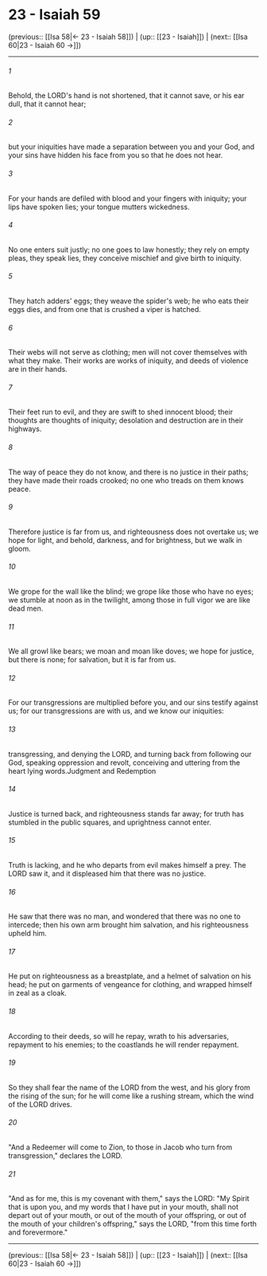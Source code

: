 # 23 - Isaiah 59

(previous:: [[Isa 58|← 23 - Isaiah 58]]) | (up:: [[23 - Isaiah]]) | (next:: [[Isa 60|23 - Isaiah 60 →]])

***


###### 1 
Behold, the LORD's hand is not shortened, that it cannot save, or his ear dull, that it cannot hear; 

###### 2 
but your iniquities have made a separation between you and your God, and your sins have hidden his face from you so that he does not hear. 

###### 3 
For your hands are defiled with blood and your fingers with iniquity; your lips have spoken lies; your tongue mutters wickedness. 

###### 4 
No one enters suit justly; no one goes to law honestly; they rely on empty pleas, they speak lies, they conceive mischief and give birth to iniquity. 

###### 5 
They hatch adders' eggs; they weave the spider's web; he who eats their eggs dies, and from one that is crushed a viper is hatched. 

###### 6 
Their webs will not serve as clothing; men will not cover themselves with what they make. Their works are works of iniquity, and deeds of violence are in their hands. 

###### 7 
Their feet run to evil, and they are swift to shed innocent blood; their thoughts are thoughts of iniquity; desolation and destruction are in their highways. 

###### 8 
The way of peace they do not know, and there is no justice in their paths; they have made their roads crooked; no one who treads on them knows peace. 

###### 9 
Therefore justice is far from us, and righteousness does not overtake us; we hope for light, and behold, darkness, and for brightness, but we walk in gloom. 

###### 10 
We grope for the wall like the blind; we grope like those who have no eyes; we stumble at noon as in the twilight, among those in full vigor we are like dead men. 

###### 11 
We all growl like bears; we moan and moan like doves; we hope for justice, but there is none; for salvation, but it is far from us. 

###### 12 
For our transgressions are multiplied before you, and our sins testify against us; for our transgressions are with us, and we know our iniquities: 

###### 13 
transgressing, and denying the LORD, and turning back from following our God, speaking oppression and revolt, conceiving and uttering from the heart lying words.Judgment and Redemption 

###### 14 
Justice is turned back, and righteousness stands far away; for truth has stumbled in the public squares, and uprightness cannot enter. 

###### 15 
Truth is lacking, and he who departs from evil makes himself a prey. The LORD saw it, and it displeased him that there was no justice. 

###### 16 
He saw that there was no man, and wondered that there was no one to intercede; then his own arm brought him salvation, and his righteousness upheld him. 

###### 17 
He put on righteousness as a breastplate, and a helmet of salvation on his head; he put on garments of vengeance for clothing, and wrapped himself in zeal as a cloak. 

###### 18 
According to their deeds, so will he repay, wrath to his adversaries, repayment to his enemies; to the coastlands he will render repayment. 

###### 19 
So they shall fear the name of the LORD from the west, and his glory from the rising of the sun; for he will come like a rushing stream, which the wind of the LORD drives. 

###### 20 
"And a Redeemer will come to Zion, to those in Jacob who turn from transgression," declares the LORD. 

###### 21 
"And as for me, this is my covenant with them," says the LORD: "My Spirit that is upon you, and my words that I have put in your mouth, shall not depart out of your mouth, or out of the mouth of your offspring, or out of the mouth of your children's offspring," says the LORD, "from this time forth and forevermore."

***

(previous:: [[Isa 58|← 23 - Isaiah 58]]) | (up:: [[23 - Isaiah]]) | (next:: [[Isa 60|23 - Isaiah 60 →]])
